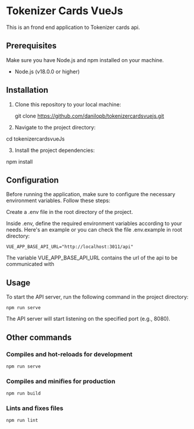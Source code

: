 # Tokenizer Cards VueJs

This is an frond end application to Tokenizer cards api.

## Prerequisites

Make sure you have Node.js and npm installed on your machine.

- Node.js (v18.0.0 or higher)

## Installation

1. Clone this repository to your local machine:

   git clone https://github.com/danilopb/tokenizercardsvuejs.git

2. Navigate to the project directory:

cd tokenizercardsvueJs

3. Install the project dependencies:

npm install

## Configuration

Before running the application, make sure to configure the necessary environment variables. Follow these steps:

Create a .env file in the root directory of the project.

Inside .env, define the required environment variables according to your needs. Here's an example or you can check the file .env.example in root directory:

```
VUE_APP_BASE_API_URL="http://localhost:3011/api"
```
The variable VUE_APP_BASE_API_URL contains the url of the api to be communicated with

## Usage

To start the API server, run the following command in the project directory:
```
npm run serve
```
The API server will start listening on the specified port (e.g., 8080).

## Other commands

### Compiles and hot-reloads for development
```
npm run serve
```

### Compiles and minifies for production
```
npm run build
```

### Lints and fixes files
```
npm run lint
```
